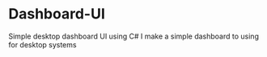 # Dashboard-UI
Simple desktop dashboard UI using C#
I make a simple dashboard to using for desktop systems
